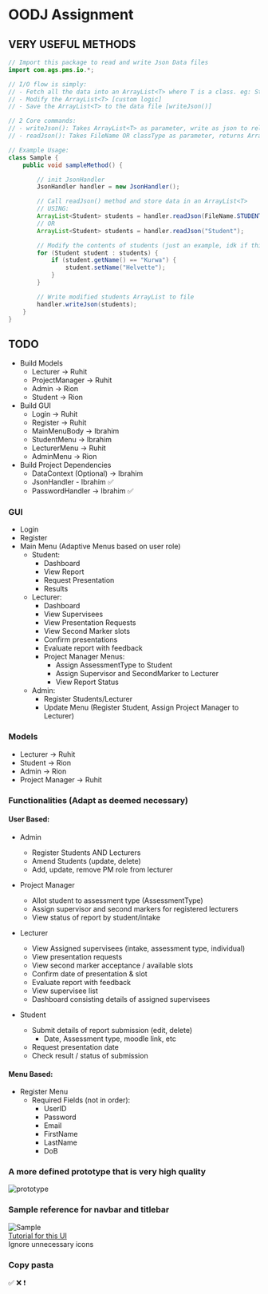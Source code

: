 # OODJ Assignment

## VERY USEFUL METHODS

```java
// Import this package to read and write Json Data files
import com.ags.pms.io.*;

// I/O flow is simply:
// - Fetch all the data into an ArrayList<T> where T is a class. eg: Student, Admin [readJson()]
// - Modify the ArrayList<T> [custom logic]
// - Save the ArrayList<T> to the data file [writeJson()]

// 2 Core commands:
// - writeJson(): Takes ArrayList<T> as parameter, write as json to relavant file. [1 overload]
// - readJson(): Takes FileName OR classType as parameter, returns ArrayList<T>. [2 overloads] 

// Example Usage:
class Sample {
    public void sampleMethod() {

        // init JsonHandler
        JsonHandler handler = new JsonHandler();  

        // Call readJson() method and store data in an ArrayList<T> 
        // USING:
        ArrayList<Student> students = handler.readJson(FileName.STUDENTS); 
        // OR
        ArrayList<Student> students = handler.readJson("Student");

        // Modify the contents of students (just an example, idk if this works)
        for (Student student : students) {
            if (student.getName() == "Kurwa") {
                student.setName("Helvette");
            }
        }

        // Write modified students ArrayList to file
        handler.writeJson(students);
    }
}

```

## TODO
- Build Models
    - Lecturer -> Ruhit
    - ProjectManager -> Ruhit
    - Admin -> Rion
    - Student -> Rion
- Build GUI
    - Login -> Ruhit
    - Register -> Ruhit
    - MainMenuBody -> Ibrahim
    - StudentMenu -> Ibrahim
    - LecturerMenu -> Ruhit
    - AdminMenu -> Rion
- Build Project Dependencies
    - DataContext (Optional) -> Ibrahim
    - JsonHandler - Ibrahim ✅
    - PasswordHandler -> Ibrahim ✅
    

### GUI
- Login
- Register
- Main Menu (Adaptive Menus based on user role)
    - Student:
        - Dashboard
        - View Report
        - Request Presentation
        - Results
    - Lecturer:
        - Dashboard
        - View Supervisees
        - View Presentation Requests
        - View Second Marker slots
        - Confirm presentations
        - Evaluate report with feedback
        - Project Manager Menus:
            - Assign AssessmentType to Student
            - Assign Supervisor and SecondMarker to Lecturer
            - View Report Status
    - Admin:
        - Register Students/Lecturer
        - Update Menu (Register Student,  Assign Project Manager to Lecturer)


### Models
- Lecturer -> Ruhit
- Student -> Rion
- Admin -> Rion
- Project Manager -> Ruhit

### Functionalities (Adapt as deemed necessary)
#### User Based:
- Admin
    - Register Students AND Lecturers
    - Amend Students (update, delete)
    - Add, update, remove PM role from lecturer

- Project Manager
    - Allot student to assessment type (AssessmentType)
    - Assign supervisor and second markers for registered lecturers
    - View status of report by student/intake

- Lecturer
    - View Assigned supervisees (intake, assessment type, individual)
    - View presentation requests
    - View second marker acceptance / available slots
    - Confirm date of presentation & slot
    - Evaluate report with feedback
    - View supervisee list
    - Dashboard consisting details of assigned supervisees

- Student
    - Submit details of report submission (edit, delete)
        - Date, Assessment type, moodle link, etc
    - Request presentation date
    - Check result / status of submission

#### Menu Based:
- Register Menu
    - Required Fields (not in order): 
        - UserID
        - Password 
        - Email
        - FirstName
        - LastName
        - DoB

### A more defined prototype that is very high quality
![prototype](https://i.imgur.com/WVzjwj1.png)
### Sample reference for navbar and titlebar
![Sample](https://external-content.duckduckgo.com/iu/?u=https%3A%2F%2Fwww.ijraset.com%2Fimages%2Ftext_version_uploads%2Fimag%25201_4136.png&f=1&nofb=1&ipt=5f5bd7f69bd30eba2e928849c826361dad820541aafe46b8ea2f463229e94754&ipo=images)<br>
[Tutorial for this UI](https://youtube.com/playlist?list=PLjrrZBv_CFYQgCFsHTzfIqtypsWF2KBvJ&si=fGg8GQiqHL31PDAO)<br>
Ignore unnecessary icons
### Copy pasta
✅
❌
❗